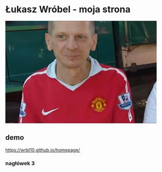 # Łukasz Wróbel - moja strona

![ja](https://raw.githubusercontent.com/wrbl10/homepage/main/images/cr7.jpg)

## demo

https://wrbl10.github.io/homepage/

### nagłówek 3
